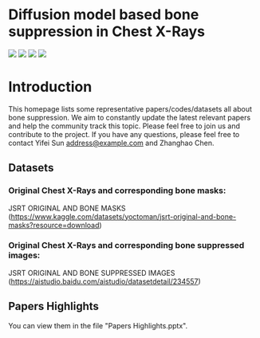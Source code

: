 # Diffusion  model  based  bone  suppression  in  Chest X-Rays

![](https://img.shields.io/badge/-Python-3776AB?style=flat-square&logo=Python&logoColor=FFFFFF)
![](https://img.shields.io/badge/-Pytorch-EE4C2C?style=flat-square&logo=Pytorch&logoColor=FFFFFF)
![](https://img.shields.io/badge/-GoogleColab-F9AB00?style=flat-square&logo=GoogleColab&logoColor=FFFFFF)
![](https://img.shields.io/badge/-awesomelists-FC60A8?style=flat-square&logo=awesomelists&logoColor=FFFFFF)


# Introduction
This homepage lists some representative papers/codes/datasets all about bone suppression. We aim to constantly update the latest relevant papers and help the community track this topic. Please feel free to join us and contribute to the project. If you have any questions, please feel free to contact Yifei Sun <address@example.com>
 and Zhanghao Chen.


## Datasets
### Original Chest X-Rays and corresponding bone masks:
JSRT  ORIGINAL  AND  BONE  MASKS (https://www.kaggle.com/datasets/yoctoman/jsrt-original-and-bone-masks?resource=download)
### Original Chest X-Rays and corresponding bone suppressed images:
JSRT  ORIGINAL  AND  BONE  SUPPRESSED IMAGES (https://aistudio.baidu.com/aistudio/datasetdetail/234557)

## Papers Highlights
You can view them in the file "Papers Highlights.pptx".
